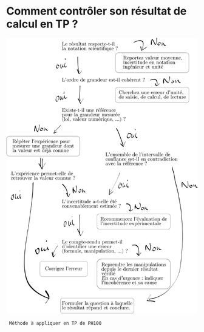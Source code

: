 # Comment contrôler son résultat de calcul en TP ?

![Fiche TP](autoCon_TP.png)

 
```{attention}
 Méthode à appliquer en TP de PH100
```

